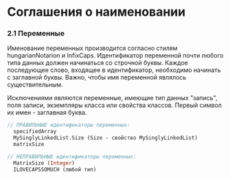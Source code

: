 # Соглашения о наименовании

### 2.1 Переменные

Именование переменных производится согласно стилям hungarianNotarion и InfixCaps. Идентификатор переменной почти любого типа данных должен начинаться со строчной буквы. Каждое последующее слово, входящее в идентификатор, необходимо начинать с заглавной буквы. Важно, чтобы имя переменной являлось существительным.

Исключениями являются переменные, имеющие тип данных "запись", поля записи, экземпляры класса или свойства классов. Первый символ их имен - заглавная буква.

```Pascal
// ПРАВИЛЬНЫЕ идентификаторы переменных:
  specifiedArray
  MySinglyLinkedList.Size (Size - свойство MySinglyLinkedList)
  matrixSize

// НЕПРАВИЛЬНЫЕ идентификаторы переменных:
  MatrixSize (Integer)
  ILOVECAPSSOMUCH (любой тип)
```



